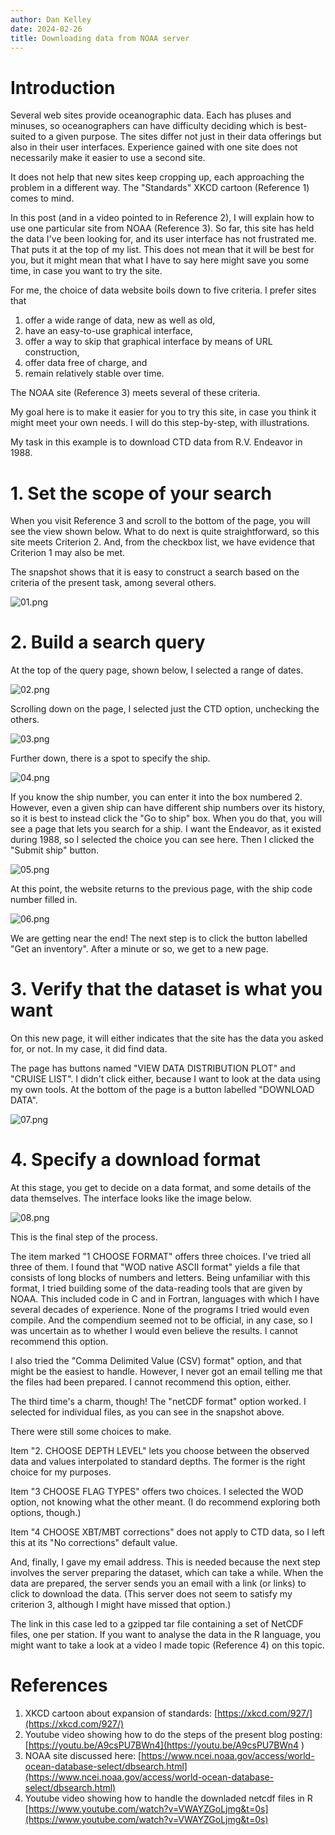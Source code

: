 ```yaml
---
author: Dan Kelley
date: 2024-02-26
title: Downloading data from NOAA server
---
```


# Introduction

Several web sites provide oceanographic data.  Each has pluses and minuses, so
oceanographers can have difficulty deciding which is best-suited to a given
purpose.  The sites differ not just in their data offerings but also in their
user interfaces. Experience gained with one site does not necessarily make it
easier to use a second site.

It does not help that new sites keep cropping up, each approaching the problem
in a different way. The "Standards" XKCD cartoon (Reference 1) comes to mind.

In this post (and in a video pointed to in Reference 2), I will explain how to
use one particular site from NOAA (Reference 3). So far, this site has held the
data I've been looking for, and its user interface has not frustrated me. That
puts it at the top of my list. This does not mean that it will be best for you,
but it might mean that what I have to say here might save you some time, in
case you want to try the site.

For me, the choice of data website boils down to five criteria. I prefer sites
that
1. offer a wide range of data, new as well as old,
2. have an easy-to-use graphical interface,
3. offer a way to skip that graphical interface by means of URL construction,
4. offer data free of charge, and
5. remain relatively stable over time.

The NOAA site (Reference 3) meets several of these criteria.

My goal here is to make it easier for you to try this site, in case you think
it might meet your own needs. I will do this step-by-step, with illustrations.

My task in this example is to download CTD data from R.V. Endeavor in 1988.

# 1. Set the scope of your search

When you visit Reference 3 and scroll to the bottom of the page, you will see
the view shown below.  What to do next is quite straightforward, so this site
meets Criterion 2.  And, from the checkbox list, we have evidence that
Criterion 1 may also be met.

The snapshot shows that it is easy to construct a search based on the criteria
of the present task, among several others.

![01.png](/dek_blog/docs/assets/images/2024-02-26-noaa-data-server-01.png)

# 2. Build a search query

At the top of the query page, shown below, I selected a range of dates.

![02.png](/dek_blog/docs/assets/images/2024-02-26-noaa-data-server-02.png)

Scrolling down on the page, I selected just the CTD option, unchecking the
others.

![03.png](/dek_blog/docs/assets/images/2024-02-26-noaa-data-server-03.png)

Further down, there is a spot to specify the ship.

![04.png](/dek_blog/docs/assets/images/2024-02-26-noaa-data-server-04.png)

If you know the ship number, you can enter it into the box numbered 2. However,
even a given ship can have different ship numbers over its history, so it is
best to instead click the "Go to ship" box.  When you do that, you will see a
page that lets you search for a ship.  I want the Endeavor, as it existed
during 1988, so I selected the choice you can see here. Then I clicked the
"Submit ship" button.

![05.png](/dek_blog/docs/assets/images/2024-02-26-noaa-data-server-05.png)

At this point, the website returns to the previous page, with the ship code
number filled in.

![06.png](/dek_blog/docs/assets/images/2024-02-26-noaa-data-server-06.png)

We are getting near the end!  The next step is to click the button labelled
"Get an inventory".  After a minute or so, we get to a new page.

# 3. Verify that the dataset is what you want

On this new page, it will either indicates that the site has the data you asked
for, or not.  In my case, it did find data.

The page has buttons named "VIEW DATA DISTRIBUTION PLOT" and "CRUISE LIST".  I
didn't click either, because I want to look at the data using my own tools.  At
the bottom of the page is a button labelled "DOWNLOAD DATA".

![07.png](/dek_blog/docs/assets/images/2024-02-26-noaa-data-server-07.png)

# 4. Specify a download format

At this stage, you get to decide on a data format, and some details
of the data themselves. The interface looks like the image below.

![08.png](/dek_blog/docs/assets/images/2024-02-26-noaa-data-server-08.png)

This is the final step of the process.

The item marked "1 CHOOSE FORMAT" offers three choices. I've tried all three of
them.  I found that "WOD native ASCII format" yields a file that consists of
long blocks of numbers and letters. Being unfamiliar with this format, I tried
building some of the data-reading tools that are given by NOAA.  This included
code in C and in Fortran, languages with which I have several decades of
experience.  None of the programs I tried would even compile.  And the
compendium seemed not to be official, in any case, so I was uncertain as to
whether I would even believe the results.  I cannot recommend this option.

I also tried the "Comma Delimited Value (CSV) format" option, and that might be
the easiest to handle.  However, I never got an email telling me that the files
had been prepared.  I cannot recommend this option, either.

The third time's a charm, though!  The "netCDF format" option worked. I
selected for individual files, as you can see in the snapshot above.

There were still some choices to make.

Item "2. CHOOSE DEPTH LEVEL" lets you choose between the observed data and
values interpolated to standard depths.  The former is the right choice for my
purposes.

Item "3 CHOOSE FLAG TYPES" offers two choices.  I selected the WOD option, not
knowing what the other meant.  (I do recommend exploring both options, though.)

Item "4 CHOOSE XBT/MBT corrections" does not apply to CTD data, so I left this
at its "No corrections" default value.

And, finally, I gave my email address.  This is needed because the next step
involves the server preparing the dataset, which can take a while. When the
data are prepared, the server sends you an email with a link (or links) to
click to download the data.  (This server does not seem to satisfy my criterion
3, although I might have missed that option.)

The link in this case led to a gzipped tar file containing a set of NetCDF
files, one per station. If you want to analyse the data in the R language, you
might want to take a look at a video I made topic (Reference 4) on this topic.


# References

1. XKCD cartoon about expansion of standards:
   [https://xkcd.com/927/](https://xkcd.com/927/)
2. Youtube video showing how to do the steps of the present blog posting:
   [https://youtu.be/A9csPU7BWn4](https://youtu.be/A9csPU7BWn4 )
3. NOAA site discussed here:
   [https://www.ncei.noaa.gov/access/world-ocean-database-select/dbsearch.html](https://www.ncei.noaa.gov/access/world-ocean-database-select/dbsearch.html)
4. Youtube video showing how to handle the downladed netcdf files in R
    [https://www.youtube.com/watch?v=VWAYZGoLjmg&t=0s](https://www.youtube.com/watch?v=VWAYZGoLjmg&t=0s)
